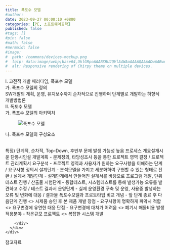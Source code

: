 ```yaml
---
title: 폭포수 모델
#author: 
date: 2023-09-27 00:00:10 +0800
categories: [PE, 소프트웨어공학]
published: false
#tags: []
#pin: false
#math: false
#mermaid: false
#image:
#  path: /commons/devices-mockup.png
#  lqip: data:image/webp;base64,UklGRpoAAABXRUJQVlA4WAoAAAAQAAAADwAABwAAQUxQSDIAAAARL0AmbZurmr57yyIiqE8oiG0bejIYEQTgqiDA9vqnsUSI6H+oAERp2HZ65qP/VIAWAFZQOCBCAAAA8AEAnQEqEAAIAAVAfCWkAALp8sF8rgRgAP7o9FDvMCkMde9PK7euH5M1m6VWoDXf2FkP3BqV0ZYbO6NA/VFIAAAA
#  alt: Responsive rendering of Chirpy theme on multiple devices.
---
```


<div class="post-wrap">
  <div class="para">
    <div class="para-title">
      I. 고전적 개발 패러다임, 폭포수 모델
    </div>
    <div class="para-cntnt">
      <div class="para">
        <div class="para-title">
          가. 폭포수 모델의 정의
        </div>
        <div class="para-cntnt">
            SW개발의 계획, 운영, 유지보수까지 순차적으로 진행하며 단계별로 개발하는 하향식 개발방법론
        </div>
      </div>
    </div>
  </div>
  
  <div class="para">
    <div class="para-title">
      II. 폭포수 모델
    </div>
    <div class="para-cntnt">
      <div class="para">
        <div class="para-title">
          가. 폭포수 모델의 아키텍처
        </div>
        <div class="para-cntnt">
          <figure class="post-figure">
            <img src="/assets/img/posts/폭포수-모델.png" alt="폭포수 모델">
<!--            <figcaption>Source: Unveiling the Metaverse: Exploring Emerging Trends, Multifaceted Perspectives, and Future Challenges</figcaption>-->
          </figure>
        </div>
      </div>
      <div class="para">
        <div class="para-title">
          나. 폭포수 모델의 구성요소
        </div>
        <div class="para-cntnt">
          <table class="post-table">
          </table>
            특징) 단계적, 순차적, Top-Down, 후반부 문제 발생 가능성 높음
프로세스 계요설개시운 단통시인설
  개발계획 - 문제정의, 타당성조사 등을 통한 프로젝트 영역 결정 / 프로젝트 관리계획서
  요구분석 - 프로젝트 영역과 사용자가 원하는 요구사항을 이해하는 단계 / 요구사항 정의서
  설계단계 - 분석모델을 가지고 세분화하여 구현할 수 있는 형태로 전환 / 설계서
  개발단계 - 설계단계에서 만들어진 설계서를 바탕으로 프로그램 개발, 단위테스트 진행 / 산출물
  시험단계 - 통합테스트, 시스템테스트를 통해 발생가능 오류를 발견하고 수정 / 테스트 결과서
  운영단계 - 실제 운영환경 구축 및 운영, 사용중 발생하는 오류 및 변화에 대응 / 결과물
폭포수모델과 프로토타입 비교
  개념 - 앞 단계 종료 후 다음단계 진행 &lt;&gt; 시제품 승인 후 본 제품 개발
  장점 - 요구사항이 명확하게 파악시 적합 &lt;&gt; 요구변경에 유연한 대응
  단점 - 요구변경에 대처가 어려움 &lt;&gt; 폐기시 매몰비용 발생
  적용분야 - 작은규모 프로젝트 &lt;&gt; 복잡한 시스템 개발

        </div>
      </div>
    </div>
  </div>

  <div class="refr-wrap">
    <div class="refr-title">
        참고자료
    </div>
    <ol class="refr-list">
    <!--    <li>(나현식, 최대선) <a target="_blank" href="https://scienceon.kisti.re.kr/commons/util/originalView.do?cn=JAKO202225948430499&oCn=JAKO202225948430499&dbt=JAKO&journal=NJOU00291864">메타버스 보안 위협 요소 및 대응 방안 검토</a></li>-->
    <!--    <li>(M. Uddin, S. Manickam, H. Ullah, M. Obaidat and A. Dandoush) <a target="_blank" href="https://ieeexplore.ieee.org/abstract/document/10138386">Unveiling the Metaverse: Exploring Emerging Trends, Multifaceted Perspectives, and Future Challenges</a></li>-->
    </ol>
  </div>
</div>
